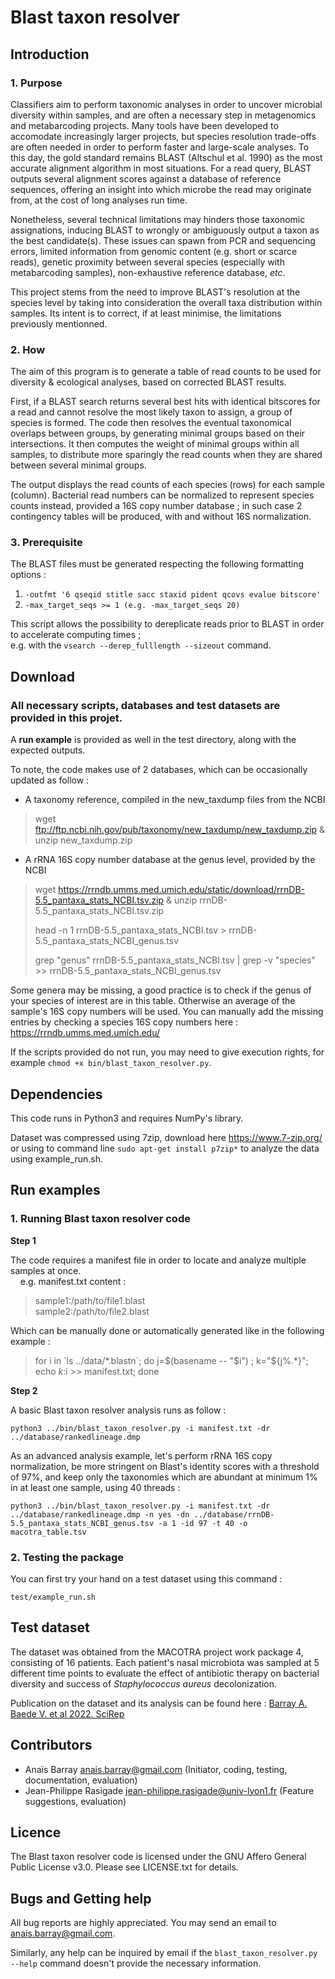 # Blast taxon resolver
## Introduction
### 1. Purpose
Classifiers aim to perform taxonomic analyses in order to uncover microbial diversity within samples, and are often a necessary step in metagenomics and metabarcoding projects. Many tools have been developed to accomodate increasingly larger projects, but species resolution trade-offs are often needed in order to perform faster and large-scale analyses. To this day, the gold standard remains BLAST (Altschul et al. 1990) as the most accurate alignment algorithm in most situations. For a read query, BLAST outputs several alignment scores against a database of reference sequences, offering an insight into which microbe the read may originate from, at the cost of long analyses run time.

Nonetheless, several technical limitations may hinders those taxonomic assignations, inducing BLAST to wrongly or ambiguously output a taxon as the best candidate(s). These issues can spawn from PCR and sequencing errors, limited information from genomic content (e.g. short or scarce reads), genetic proximity between several species (especially with metabarcoding samples), non-exhaustive reference database, *etc*.

This project stems from the need to improve BLAST's resolution at the species level by taking into consideration the overall taxa distribution within samples. Its intent is to correct, if at least minimise, the limitations previously mentionned.

### 2. How
The aim of this program is to generate a table of read counts to be used for diversity & ecological analyses, based on corrected BLAST results. 

First, if a BLAST search returns several best hits with identical bitscores for a read and cannot resolve the most likely taxon to assign, a group of species is formed. 
The code then resolves the eventual taxonomical overlaps between groups, by generating minimal groups based on their intersections.
It then computes the weight of minimal groups within all samples, to distribute more sparingly the read counts when they are shared between several minimal groups.

The output displays the read counts of each species (rows) for each sample (column). Bacterial read numbers can be normalized to represent species counts instead, provided a 16S copy number database ; in such case 2 contingency tables will be produced, with and without 16S normalization. 

### 3. Prerequisite
The BLAST files must be generated respecting the following formatting options : 
   1) `-outfmt '6 qseqid stitle sacc staxid pident qcovs evalue bitscore'`
   2) `-max_target_seqs >= 1 (e.g. -max_target_seqs 20)`

This script allows the possibility to dereplicate reads prior to BLAST in order to accelerate computing times ; \
e.g. with the `vsearch --derep_fulllength --sizeout` command.

## Download
### All necessary scripts, databases and test datasets are provided in this projet.
A **run example** is provided as well in the test directory, along with the expected outputs.

To note, the code makes use of 2 databases, which can be occasionally updated as follow :
- A taxonomy reference, compiled in the new_taxdump files from the NCBI
>wget ftp://ftp.ncbi.nih.gov/pub/taxonomy/new_taxdump/new_taxdump.zip & unzip new_taxdump.zip
- A rRNA 16S copy number database at the genus level, provided by the NCBI 
>wget https://rrndb.umms.med.umich.edu/static/download/rrnDB-5.5_pantaxa_stats_NCBI.tsv.zip & unzip rrnDB-5.5_pantaxa_stats_NCBI.tsv.zip
>
>head -n 1 rrnDB-5.5_pantaxa_stats_NCBI.tsv > rrnDB-5.5_pantaxa_stats_NCBI_genus.tsv
>
>grep "genus" rrnDB-5.5_pantaxa_stats_NCBI.tsv | grep -v "species" >> rrnDB-5.5_pantaxa_stats_NCBI_genus.tsv

Some genera may be missing, a good practice is to check if the genus of your species of interest are in this table. Otherwise an average of the sample's 16S copy numbers will be used. You can manually add the missing entries by checking a species 16S copy numbers here : https://rrndb.umms.med.umich.edu/

If the scripts provided do not run, you may need to give execution rights, for example `chmod +x bin/blast_taxon_resolver.py`.

## Dependencies
This code runs in Python3 and requires NumPy's library.

Dataset was compressed using 7zip, download here https://www.7-zip.org/ or using to command line `sudo apt-get install p7zip*` to analyze the data using example_run.sh.

## Run examples

### 1. Running Blast taxon resolver code

**Step 1**

The code requires a manifest file in order to locate and analyze multiple samples at once.\
&nbsp;&nbsp;&nbsp;&nbsp;e.g. manifest.txt content :
>sample1:/path/to/file1.blast\
>sample2:/path/to/file2.blast

Which can be manually done or automatically generated like in the following example :

>for i in \`ls ../data/\*.blastn\`; do j=$(basename -- "$i") ; k="${j%.*}"; echo $k:$i >> manifest.txt; done

**Step 2** 

A basic Blast taxon resolver analysis runs as follow :

`python3 ../bin/blast_taxon_resolver.py -i manifest.txt -dr ../database/rankedlineage.dmp`

As an advanced analysis example, let's perform rRNA 16S copy normalization, be more stringent on Blast's identity scores with a threshold of 97%, and keep only the taxonomies which are abundant at minimum 1% in at least one sample, using 40 threads :

`python3 ../bin/blast_taxon_resolver.py -i manifest.txt -dr ../database/rankedlineage.dmp -n yes -dn ../database/rrnDB-5.5_pantaxa_stats_NCBI_genus.tsv -a 1 -id 97 -t 40 -o macotra_table.tsv`

### 2. Testing the package

You can first try your hand on a test dataset using this command :

`test/example_run.sh`
 

## Test dataset
The dataset was obtained from the MACOTRA project work package 4, consisting of 16 patients. Each patient's nasal microbiota was sampled at 5 different time points to evaluate the effect of antibiotic therapy on bacterial diversity and success of *Staphylococcus aureus* decolonization.

Publication on the dataset and its analysis can be found here : [Barray A. Baede V. et al 2022. SciRep](https://www.nature.com/articles/s41598-022-21453-4)

## Contributors
* Anaïs Barray anais.barray@gmail.com (Initiator, coding, testing, documentation, evaluation)
* Jean-Philippe Rasigade jean-philippe.rasigade@univ-lyon1.fr (Feature suggestions, evaluation)
## Licence
The Blast taxon resolver code is licensed  under the GNU Affero General Public License v3.0. Please see LICENSE.txt for details.
## Bugs and Getting help
All bug reports are highly appreciated. You may send an email to anais.barray@gmail.com.

Similarly, any help can be inquired by email if the `blast_taxon_resolver.py --help` command doesn't provide the necessary information.
